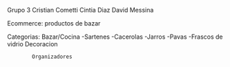 Grupo 3
Cristian Cometti
Cintia Diaz
David Messina

Ecommerce: productos de bazar

Categorias: Bazar/Cocina
                -Sartenes
                -Cacerolas
                -Jarros
                -Pavas
                -Frascos de vidrio
            Decoracion
                
            Organizadores
